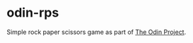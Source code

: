 # odin-rps
Simple rock paper scissors game as part of [The Odin Project](https://www.theodinproject.com/lessons/foundations-rock-paper-scissors).